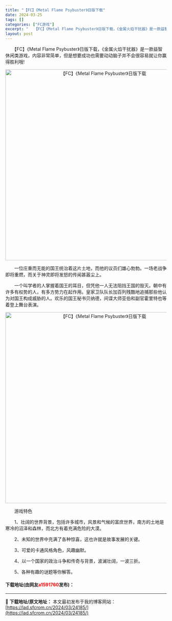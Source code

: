 ```yaml
---
title: "【FC】《Metal Flame Psybuster》日版下载"
date: 2024-03-25
tags: []
categories: ["FC游戏"]
excerpt: "　　【FC】《Metal Flame Psybuster》日版下载，《金属火焰干扰器》是一款益智休闲类游戏，内容非常简单，但是想要成功也需要动动脑子并不会很容易就让你赢得胜利哦! 　　一位庄重而无能的国王统治着这片土地，而他的议员们雄心勃勃。一场老战争即将重燃，而关于神灵即将发怒的传闻甚嚣尘上。 　&hellip;"
layout: post
---
```


 <p>　　【FC】《Metal Flame Psybuster》日版下载，《金属火焰干扰器》是一款益智休闲类游戏，内容非常简单，但是想要成功也需要动动脑子并不会很容易就让你赢得胜利哦!</p> <p align="center"><img align="" border="0" src="https://lad.sfcrom.cn/wp-content/uploads/2024/03/20240325_66019656481bf.png" width="597" alt="【FC】《Metal Flame Psybuster》日版下载" /></p> <p>　　一位庄重而无能的国王统治着这片土地，而他的议员们雄心勃勃。一场老战争即将重燃，而关于神灵即将发怒的传闻甚嚣尘上。</p> <p>　　一个叫学者的人掌握着国王的耳目，但凭他一人无法阻挡王国的毁灭。朝中有许多有权势的人，有多方势力在起作用。皇家卫队队长加百列残酷地追捕那些他认为对国王构成威胁的人。欢乐的国王秘书贝纳德，间谍大师亚伯和副官霍里特也等着登上舞台表演。</p> <p align="center"><img align="" border="0" src="https://lad.sfcrom.cn/wp-content/uploads/2024/03/20240325_660196576e050.png" width="597" alt="【FC】《Metal Flame Psybuster》日版下载" /></p> <p>　　游戏特色</p> <p>　　1、壮阔的世界背景，包括许多城市，风景和气候的富庶世界，南方的土地是寒冷的沼泽和森林，而北方有着充满危险的大漠。</p> <p>　　2、未知的世界中充满了各种惊喜，这也许就是故事发展的关键。</p> <p>　　3、可爱的卡通风格角色，风趣幽默。</p> <p>　　4、以一个国家的政治斗争和传奇与背景，波澜壮阔，一波三折。</p> <p>　　5、各种有趣的谜题等你解答。</p> <p><h4>下载地址(由网友<font color="red">a1591760</font>发布)：</h4></p> 

---
📖 **下载地址/原文地址：** 本文最初发布于我的博客网站：[https://lad.sfcrom.cn/2024/03/24185/](https://lad.sfcrom.cn/2024/03/24185/)
